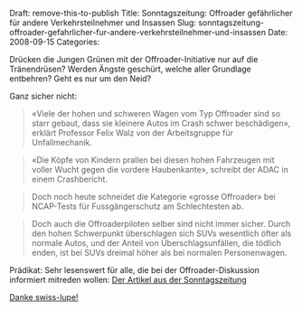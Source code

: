 Draft: remove-this-to-publish
Title: Sonntagszeitung: Offroader gefährlicher für andere Verkehrsteilnehmer und Insassen
Slug: sonntagszeitung-offroader-gefahrlicher-fur-andere-verkehrsteilnehmer-und-insassen
Date: 2008-09-15
Categories:

Drücken die Jungen Grünen mit der Offroader-Initiative nur auf die Tränendrüsen? Werden Ängste geschürt, welche aller Grundlage entbehren? Geht es nur um den Neid?

Ganz sicher nicht:

> «Viele der hohen und schweren Wagen vom Typ Offroader sind so starr gebaut, dass sie kleinere Autos im Crash schwer beschädigen», erklärt Professor Felix Walz von der Arbeitsgruppe für Unfallmechanik.

> «Die Köpfe von Kindern prallen bei diesen hohen Fahrzeugen mit voller Wucht gegen die vordere Haubenkante», schreibt der ADAC in einem Crashbericht.

> Doch noch heute schneidet die Kategorie «grosse Offroader» bei NCAP-Tests für Fussgängerschutz am Schlechtesten ab.

> Doch auch die Offroaderpiloten selber sind nicht immer sicher. Durch den hohen Schwerpunkt überschlagen sich SUVs wesentlich öfter als normale Autos, und der Anteil von Überschlagsunfällen, die tödlich enden, ist bei SUVs dreimal höher als bei normalen Personenwagen.

Prädikat: Sehr lesenswert für alle, die bei der Offroader-Diskussion informiert mitreden wollen: [Der Artikel aus der Sonntagszeitung](http://www.sonntagszeitung.ch/fokus/?newsid=&type=8)

[Danke swiss-lupe!](http://swiss-lupe.blogspot.com/2008/09/offroader-realsatire.html)
